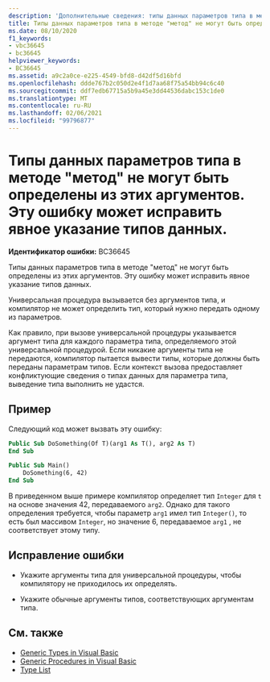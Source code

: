 ```yaml
---
description: 'Дополнительные сведения: типы данных параметров типа в методе "метод" не могут выводиться из этих аргументов. Эту ошибку может исправить явное указание типов данных.'
title: Типы данных параметров типа в методе "метод" не могут быть определены из этих аргументов. Эту ошибку может исправить явное указание типов данных.
ms.date: 08/10/2020
f1_keywords:
- vbc36645
- bc36645
helpviewer_keywords:
- BC36645
ms.assetid: a9c2a0ce-e225-4549-bfd8-d42df5d16bfd
ms.openlocfilehash: ddde767b2c050d2e4f1d7aa68f75a54bb94c6c40
ms.sourcegitcommit: ddf7edb67715a5b9a45e3dd44536dabc153c1de0
ms.translationtype: MT
ms.contentlocale: ru-RU
ms.lasthandoff: 02/06/2021
ms.locfileid: "99796877"
---
```

# <a name="data-types-of-the-type-parameters-in-method-method-cannot-be-inferred-from-these-arguments-specifying-the-data-types-explicitly-might-correct-this-error"></a>Типы данных параметров типа в методе "метод" не могут быть определены из этих аргументов. Эту ошибку может исправить явное указание типов данных.

**Идентификатор ошибки:** BC36645

Типы данных параметров типа в методе "метод" не могут быть определены из этих аргументов. Эту ошибку может исправить явное указание типов данных.

Универсальная процедура вызывается без аргументов типа, и компилятор не может определить тип, который нужно передать одному из параметров.

Как правило, при вызове универсальной процедуры указывается аргумент типа для каждого параметра типа, определяемого этой универсальной процедурой. Если никакие аргументы типа не передаются, компилятор пытается вывести типы, которые должны быть переданы параметрам типов. Если контекст вызова предоставляет конфликтующие сведения о типах данных для параметра типа, выведение типа выполнить не удастся.

## <a name="example"></a>Пример

Следующий код может вызвать эту ошибку:

```vb
Public Sub DoSomething(Of T)(arg1 As T(), arg2 As T)
End Sub

Public Sub Main()
    DoSomething(6, 42)
End Sub
```  
  
В приведенном выше примере компилятор определяет тип `Integer` для `t` на основе значения 42, передаваемого `arg2`. Однако для такого определения требуется, чтобы параметр `arg1` имел тип `Integer()`, то есть был массивом `Integer`, но значение 6, передаваемое `arg1` , не соответствует этому типу.

## <a name="to-correct-this-error"></a>Исправление ошибки

- Укажите аргументы типа для универсальной процедуры, чтобы компилятору не приходилось их определять.

- Укажите обычные аргументы типов, соответствующих аргументам типа.

## <a name="see-also"></a>См. также

- [Generic Types in Visual Basic](../../programming-guide/language-features/data-types/generic-types.md)
- [Generic Procedures in Visual Basic](../../programming-guide/language-features/data-types/generic-procedures.md)
- [Type List](../statements/type-list.md)
